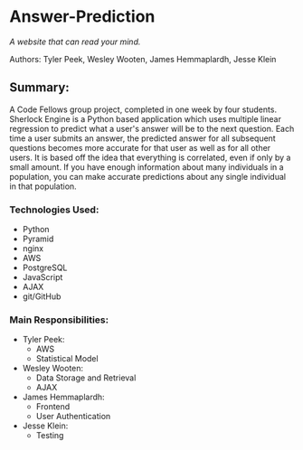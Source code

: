 # Answer-Prediction
*A website that can read your mind.*

Authors: Tyler Peek, Wesley Wooten, James Hemmaplardh, Jesse Klein


## Summary:
A Code Fellows group project, completed in one week by four students. Sherlock Engine is a Python based application which uses multiple linear regression to predict what a user's answer will be to the next question. Each time a user submits an answer, the predicted answer for all subsequent questions becomes more accurate for that user as well as for all other users. It is based off the idea that everything is correlated, even if only by a small amount. If you have enough information about many individuals in a population, you can make accurate predictions about any single individual in that population.

### Technologies Used:
 * Python
 * Pyramid
 * nginx
 * AWS
 * PostgreSQL
 * JavaScript
 * AJAX
 * git/GitHub
 
### Main Responsibilities:
 * Tyler Peek:
   * AWS
   * Statistical Model
 * Wesley Wooten:
   * Data Storage and Retrieval
   * AJAX
 * James Hemmaplardh:
   * Frontend
   * User Authentication
 * Jesse Klein:
   * Testing
